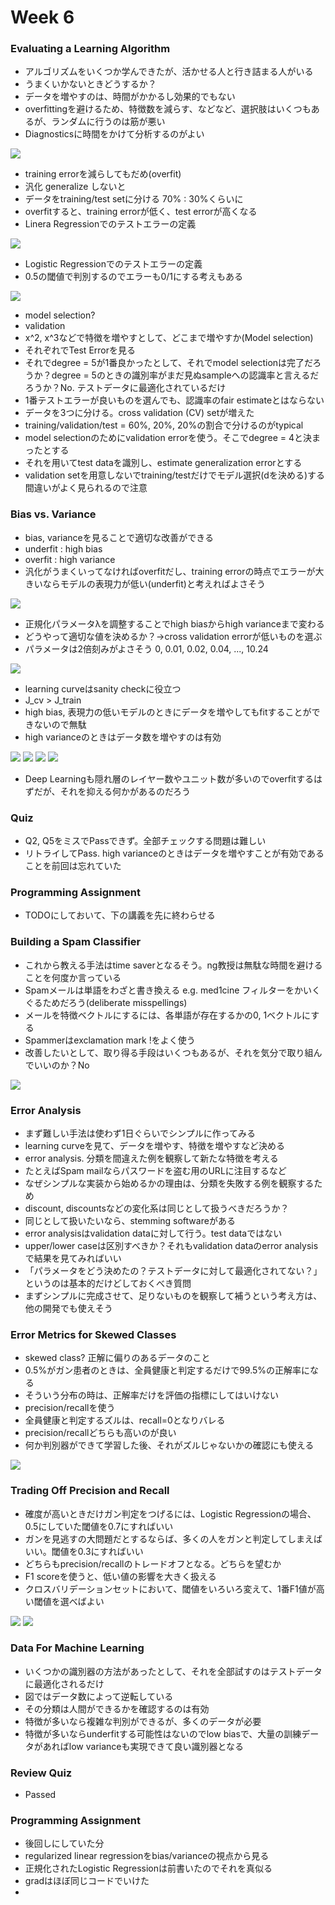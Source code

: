 # Week 6

### Evaluating a Learning Algorithm

* アルゴリズムをいくつか学んできたが、活かせる人と行き詰まる人がいる
* うまくいかないときどうするか？
* データを増やすのは、時間がかかるし効果的でもない
* overfittingを避けるため、特徴数を減らす、などなど、選択肢はいくつもあるが、ランダムに行うのは筋が悪い
* Diagnosticsに時間をかけて分析するのがよい

![](./what-should-i-do.png)

* training errorを減らしてもだめ(overfit)
* 汎化 generalize しないと
* データをtraining/test setに分ける 70% : 30%くらいに
* overfitすると、training errorが低く、test errorが高くなる
* Linera Regressionでのテストエラーの定義

![](./linear-regression.png)

* Logistic Regressionでのテストエラーの定義
* 0.5の閾値で判別するのでエラーも0/1にする考えもある

![](./logistic-regression.png)

* model selection?
* validation
* x^2, x^3などで特徴を増やすとして、どこまで増やすか(Model selection)
* それぞれでTest Errorを見る
* それでdegree = 5が1番良かったとして、それでmodel selectionは完了だろうか？degree = 5のときの識別率がまだ見ぬsampleへの認識率と言えるだろうか？No. テストデータに最適化されているだけ
* 1番テストエラーが良いものを選んでも、認識率のfair estimateとはならない
* データを3つに分ける。cross validation (CV) setが増えた
* training/validation/test = 60%, 20%, 20%の割合で分けるのがtypical
* model selectionのためにvalidation errorを使う。そこでdegree = 4と決まったとする
* それを用いてtest dataを識別し、estimate generalization errorとする
* validation setを用意しないでtraining/testだけでモデル選択(dを決める)する間違いがよく見られるので注意

### Bias vs. Variance

* bias, varianceを見ることで適切な改善ができる
* underfit : high bias
* overfit : high variance
* 汎化がうまくいってなければoverfitだし、training errorの時点でエラーが大きいならモデルの表現力が低い(underfit)と考えればよさそう

![](./bias-variance.png)

* 正規化パラメータλを調整することでhigh biasからhigh varianceまで変わる
* どうやって適切な値を決めるか？→cross validation errorが低いものを選ぶ
* パラメータは2倍刻みがよさそう 0, 0.01, 0.02, 0.04, ..., 10.24

![](./regularization-parameter.png)

* learning curveはsanity checkに役立つ
* J_cv > J_train
* high bias, 表現力の低いモデルのときにデータを増やしてもfitすることができないので無駄
* high varianceのときはデータ数を増やすのは有効

![](./learning-curve.png)
![](./high-bias.png)
![](./high-variance.png)
![](./NN.png)

* Deep Learningも隠れ層のレイヤー数やユニット数が多いのでoverfitするはずだが、それを抑える何かがあるのだろう

### Quiz

* Q2, Q5をミスでPassできず。全部チェックする問題は難しい 
* リトライしてPass. high varianceのときはデータを増やすことが有効であることを前回は忘れていた

### Programming Assignment

* TODOにしておいて、下の講義を先に終わらせる

### Building a Spam Classifier

* これから教える手法はtime saverとなるそう。ng教授は無駄な時間を避けることを何度か言っている
* Spamメールは単語をわざと書き換える e.g. med1cine フィルターをかいくぐるためだろう(deliberate misspellings)
* メールを特徴ベクトルにするには、各単語が存在するかの0, 1ベクトルにする
* Spammerはexclamation mark !をよく使う
* 改善したいとして、取り得る手段はいくつもあるが、それを気分で取り組んでいいのか？No

![](./improve-options.png)

### Error Analysis

* まず難しい手法は使わず1日ぐらいでシンプルに作ってみる
* learning curveを見て、データを増やす、特徴を増やすなど決める
* error analysis. 分類を間違えた例を観察して新たな特徴を考える
* たとえばSpam mailならパスワードを盗む用のURLに注目するなど
* なぜシンプルな実装から始めるかの理由は、分類を失敗する例を観察するため
* discount, discountsなどの変化系は同じとして扱うべきだろうか？
* 同じとして扱いたいなら、stemming softwareがある
* error analysisはvalidation dataに対して行う。test dataではない
* upper/lower caseは区別すべきか？それもvalidation dataのerror analysisで結果を見てみればいい
* 「パラメータをどう決めたの？テストデータに対して最適化されてない？」というのは基本的だけどしておくべき質問
* まずシンプルに完成させて、足りないものを観察して補うという考え方は、他の開発でも使えそう

### Error Metrics for Skewed Classes

* skewed class? 正解に偏りのあるデータのこと
* 0.5%がガン患者のときは、全員健康と判定するだけで99.5%の正解率になる
* そういう分布の時は、正解率だけを評価の指標にしてはいけない
* precision/recallを使う
* 全員健康と判定するズルは、recall=0となりバレる
* precision/recallどちらも高いのが良い
* 何か判別器ができて学習した後、それがズルじゃないかの確認にも使える

![](./precision-and-recall.png)

### Trading Off Precision and Recall

* 確度が高いときだけガン判定をつげるには、Logistic Regressionの場合、0.5にしていた閾値を0.7にすればいい
* ガンを見逃すの大問題だとするならば、多くの人をガンと判定してしまえばいい。閾値を0.3にすればいい
* どちらもprecision/recallのトレードオフとなる。どちらを望むか
* F1 scoreを使うと、低い値の影響を大きく扱える
* クロスバリデーションセットにおいて、閾値をいろいろ変えて、1番F1値が高い閾値を選べばよい



![](./trade-off.png)
![](./F1.png)

### Data For Machine Learning

* いくつかの識別器の方法があったとして、それを全部試すのはテストデータに最適化されるだけ
* 図ではデータ数によって逆転している
* その分類は人間ができるかを確認するのは有効
* 特徴が多いなら複雑な判別ができるが、多くのデータが必要
* 特徴が多いならunderfitする可能性はないのでlow biasで、大量の訓練データがあればlow varianceも実現できて良い識別器となる

### Review Quiz

* Passed

### Programming Assignment

* 後回しにしていた分
* regularized linear regressionをbias/varianceの視点から見る
* 正規化されたLogistic Regressionは前書いたのでそれを真似る
* gradはほぼ同じコードでいけた
* 